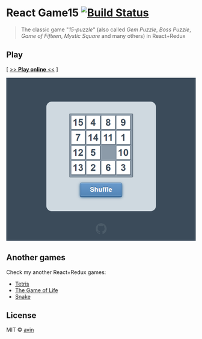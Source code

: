 # React Game15 [![Build Status](https://travis-ci.org/avin/react-game15.svg?branch=master)](https://travis-ci.org/avin/react-game15)

> The classic game "_15-puzzle_" (also called _Gem Puzzle_, _Boss Puzzle_, _Game of Fifteen_, _Mystic Square_ and many others) in React+Redux

## Play

[ [>> **Play online** <<](https://avin.github.io/react-game15) ]

[![Preview](./assets/preview.png)](https://avin.github.io/react-game15)

## Another games

Check my another React+Redux games:

* [Tetris](https://github.com/avin/react-game-tetris)
* [The Game of Life](https://github.com/avin/react-game-life)
* [Snake](https://github.com/avin/react-game-snake)

## License

MIT © [avin](https://github.com/avin)


